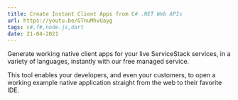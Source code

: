 ```yaml
---
title: Create Instant Client Apps from C# .NET Web APIs
url: https://youtu.be/GTnuMhvUayg
tags: c#,f#,node.js,dart
date: 21-04-2021
---
```


Generate working native client apps for your live ServiceStack services, in a variety of languages, instantly with our free managed service.

This tool enables your developers, and even your customers, to open a working example native application straight from the web to their favorite IDE.

